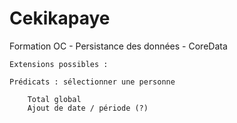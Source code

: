 # Cekikapaye
Formation OC - Persistance des données  - CoreData 
 
    Extensions possibles :
    
    Prédicats : sélectionner une personne
    
        Total global
        Ajout de date / période (?)
